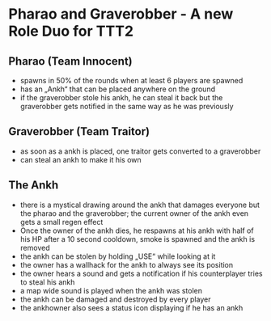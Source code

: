 # Pharao and Graverobber - A new Role Duo for TTT2

## Pharao (Team Innocent)

- spawns in 50% of the rounds when at least 6 players are spawned
- has an „Ankh“ that can be placed anywhere on the ground
- if the graverobber stole his ankh, he can steal it back but the graverobber gets notified in the same way as he was previously

## Graverobber (Team Traitor)

- as soon as a ankh is placed, one traitor gets converted to a graverobber
- can steal an ankh to make it his own

## The Ankh

- there is a mystical drawing around the ankh that damages everyone but the pharao and the graverobber; the current owner of the ankh even gets a small regen effect
- Once the owner of the ankh dies, he respawns at his ankh with half of his HP after a 10 second cooldown, smoke is spawned and the ankh is removed
- the ankh can be stolen by holding „USE“ while looking at it
- the owner has a wallhack for the ankh to always see its position
- the owner hears a sound and gets a notification if his counterplayer tries to steal his ankh
- a map wide sound is played when the ankh was stolen
- the ankh can be damaged and destroyed by every player
- the ankhowner also sees a status icon displaying if he has an ankh

